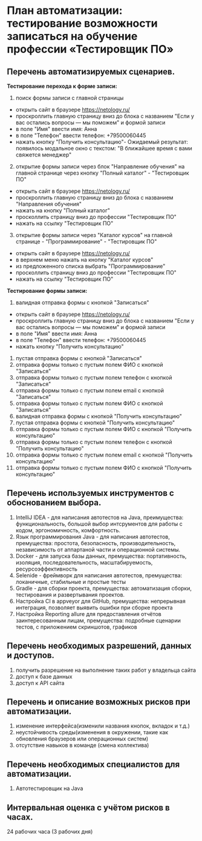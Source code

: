 # План автоматизации: тестирование возможности записаться на обучение профессии «Тестировщик ПО»

## Перечень автоматизируемых сценариев.

**Тестирование перехода к форме записи:**
1. поиск формы записи с главной страницы
* открыть сайт в браузере https://netology.ru/
* проскроллить главную страницу вниз до блока с названием "Если у вас остались вопросы — мы поможем" и формой записи
* в поле "Имя" ввести имя: Анна
* в поле "Телефон" ввести телефон: +79500060445
* нажать кнопку "Получить консультацию"-
Ожидаемый результат: появилось модальное окно с текстом: "В ближайшее время с вами свяжется менеджер"
2. открытие формы записи через блок "Направление обучения" на главной странице через кнопку "Полный каталог" - "Тестировщик ПО"
* открыть сайт в браузере https://netology.ru/
* проскроллить главную страницу вниз до блока с названием "Направления обучения"
* нажать на кнопку "Полный каталог"
* просколлить страницу вниз до профессии "Тестировщик ПО"
* нажать на ссылку "Тестировщик ПО"
3. открытие формы записи через "Каталог курсов" на главной странице - "Программирование" - "Тестировщик ПО"
* открыть сайт в браузере https://netology.ru/
* в верхнем меню нажать на кнопку "Каталог курсов"
* из предложенного списка выбрать "Программирование"
* просколлить страницу вниз до профессии "Тестировщик ПО"
* нажать на ссылку "Тестировщик ПО"

**Тестирование формы записи:**
1. валидная отправка формы с кнопкой "Записаться"
* открыть сайт в браузере https://netology.ru/
* проскроллить главную страницу вниз до блока с названием "Если у вас остались вопросы — мы поможем" и формой записи
* в поле "Имя" ввести имя: Анна
* в поле "Телефон" ввести телефон: +79500060445
* нажать кнопку "Получить консультацию" 
1. пустая отправка формы с кнопкой "Записаться"
1. отправка формы только с пустым полем ФИО с кнопкой "Записаться"
1. отправка формы только с пустым полем телефон с кнопкой "Записаться"
1. отправка формы только с пустым полем email с кнопкой "Записаться"
1. отправка формы только с пустым полем ФИО с кнопкой "Записаться"
1. валидная отправка формы с кнопкой "Получить консультацию"
1. пустая отправка формы с кнопкой "Получить консультацию"
1. отправка формы только с пустым полем ФИО с кнопкой "Получить консультацию"
1. отправка формы только с пустым полем телефон с кнопкой "Получить консультацию"
1. отправка формы только с пустым полем email с кнопкой "Получить консультацию"
1. отправка формы только с пустым полем ФИО с кнопкой "Получить консультацию"


## Перечень используемых инструментов с обоснованием выбора.
1. IntelliJ IDEA - для написания автотестов на Java, преимущества: функциональность, большой выбор интсрументов для работы с кодом, эргономичность, комфортность.
1. Язык программирования Java - для написания автотестов, премущества: простота, безопасность, производительность, независимость от аппартаной части и операционной системы.
1. Docker - для запуска базы данных, премущества: портативность, изоляция, последовательность, масштабируемость, ресурсоэффективность
1. Selenide - фреймворк для написания автотестов, премущества: локаничные, стабильные  и простые тесты
1. Gradle - для сборки проекта, премущества: автоматизация сборки, тестирования и развертывания проектов.
1. Настройка CI в appveyor для GitHub, премущества: непрерывная интеграция, позволяет выявить ошибки при сборке проекта
1. Настройка Reporting allure для предоставления отчётов заинтересованным лицам, премущества: подробные сценарии тестов, с приложением скриншотов, графиков


## Перечень необходимых разрешений, данных и доступов.
1. получить разрешение на выполнение таких работ у владельца сайта
1. доступ к базе данных
1. доступ к API сайта


## Перечень и описание возможных рисков при автоматизации.
1. изменение интерфейса(изменили названия кнопок, вкладок и т.д.)
1. неустойчивость среды(изменения в окружении, такие как обновления браузеров или операционных систем)
1. отсутствие навыков в команде (смена коллектива)


## Перечень необходимых специалистов для автоматизации.
1. Автотестировщик на Java


## Интервальная оценка с учётом рисков в часах.
24 рабочих часа (3 рабочих дня)
